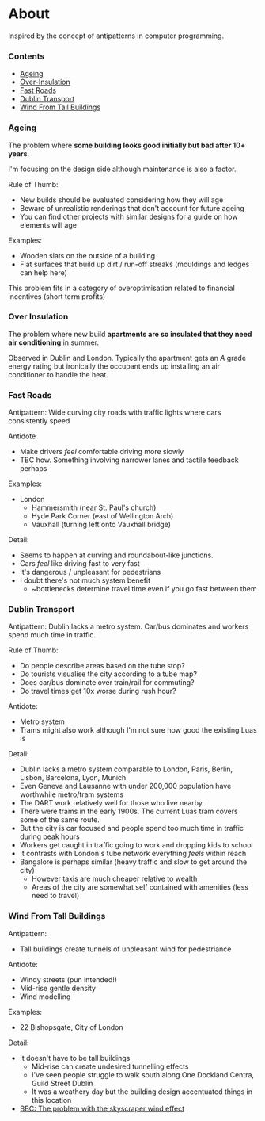 # About
Inspired by the concept of antipatterns in computer programming.

### Contents
* [Ageing](#ageing)
* [Over-Insulation](#over-insulation)
* [Fast Roads](#fast-roads)
* [Dublin Transport](#dublin-transport)
* [Wind From Tall Buildings](#wind-from-tall-buildings)

### Ageing
The problem where **some building looks good initially but bad after 10+ years**.

I'm focusing on the design side although maintenance is also a factor.

Rule of Thumb:
* New builds should be evaluated considering how they will age
* Beware of unrealistic renderings that don't account for future ageing
* You can find other projects with similar designs for a guide on how elements will age

Examples:
* Wooden slats on the outside of a building
* Flat surfaces that build up dirt / run-off streaks (mouldings and ledges can help here)

This problem fits in a category of overoptimisation related to financial incentives (short term profits)

### Over Insulation
The problem where new build **apartments are so insulated that they need air conditioning** in summer.

Observed in Dublin and London. Typically the apartment gets an *A* grade energy rating but ironically the occupant ends up installing an air conditioner to handle the heat.

### Fast Roads
Antipattern: Wide curving city roads with traffic lights where cars consistently speed

Antidote
* Make drivers *feel* comfortable driving more slowly
* TBC how. Something involving narrower lanes and tactile feedback perhaps

Examples:
* London
    * Hammersmith (near St. Paul's church)
    * Hyde Park Corner (east of Wellington Arch)
    * Vauxhall (turning left onto Vauxhall bridge)

Detail:
* Seems to happen at curving and roundabout-like junctions.
* Cars *feel* like driving fast to very fast
* It's dangerous / unpleasant for pedestrians
* I doubt there's not much system benefit
    * ~bottlenecks determine travel time even if you go fast between them

### Dublin Transport 
Antipattern: Dublin lacks a metro system. Car/bus dominates and workers spend much time in traffic.

Rule of Thumb:
* Do people describe areas based on the tube stop?
* Do tourists visualise the city according to a tube map?
* Does car/bus dominate over train/rail for commuting?
* Do travel times get 10x worse during rush hour?

Antidote:
* Metro system
* Trams might also work although I'm not sure how good the existing Luas is

Detail:
* Dublin lacks a metro system comparable to London, Paris, Berlin, Lisbon, Barcelona, Lyon, Munich
* Even Geneva and Lausanne with under 200,000 population have worthwhile metro/tram systems
* The DART work relatively well for those who live nearby.
* There were trams in the early 1900s. The current Luas tram covers some of the same route.
* But the city is car focused and people spend too much time in traffic during peak hours
* Workers get caught in traffic going to work and dropping kids to school
* It contrasts with London's tube network everything *feels* within reach
* Bangalore is perhaps similar (heavy traffic and slow to get around the city)
    * However taxis are much cheaper relative to wealth
    * Areas of the city are somewhat self contained with amenities (less need to travel)

### Wind From Tall Buildings
Antipattern:
* Tall buildings create tunnels of unpleasant wind for pedestriance

Antidote:
* Windy streets (pun intended!)
* Mid-rise gentle density
* Wind modelling

Examples:
* 22 Bishopsgate, City of London

Detail:
* It doesn't have to be tall buildings
    * Mid-rise can create undesired tunnelling effects
    * I've seen people struggle to walk south along One Dockland Centra, Guild Street Dublin
    * It was a weathery day but the building design accentuated things in this location
* [BBC: The problem with the skyscraper wind effect](https://www.bbc.co.uk/news/magazine-33426889)

